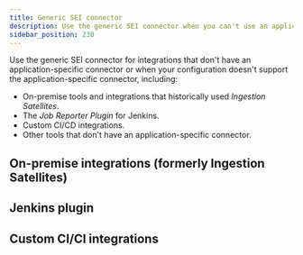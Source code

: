 ```yaml
---
title: Generic SEI connector
description: Use the generic SEI connector when you can't use an application-specific connector.
sidebar_position: 230
---
```


Use the generic SEI connector for integrations that don't have an application-specific connector or when your configuration doesn't support the application-specific connector, including:

* On-premise tools and integrations that historically used *Ingestion Satellites*.
* The *Job Reporter Plugin* for Jenkins.
* Custom CI/CD integrations.
* Other tools that don't have an application-specific connector.

## On-premise integrations (formerly Ingestion Satellites)

## Jenkins plugin

## Custom CI/CI integrations

